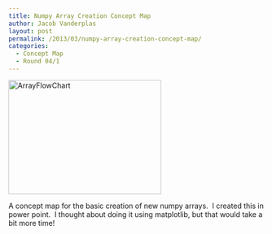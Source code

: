 ```yaml
---
title: Numpy Array Creation Concept Map
author: Jacob Vanderplas
layout: post
permalink: /2013/03/numpy-array-creation-concept-map/
categories:
  - Concept Map
  - Round 04/1
---
```

[<img class="alignnone size-medium wp-image-1885" alt="ArrayFlowChart" src="http://teaching.software-carpentry.org/wp-content/uploads/2013/03/ArrayFlowChart-300x225.jpg" width="300" height="225" />][1]

A concept map for the basic creation of new numpy arrays.  I created this in power point.  I thought about doing it using matplotlib, but that would take a bit more time!

&nbsp;

 [1]: http://teaching.software-carpentry.org/wp-content/uploads/2013/03/ArrayFlowChart.jpg